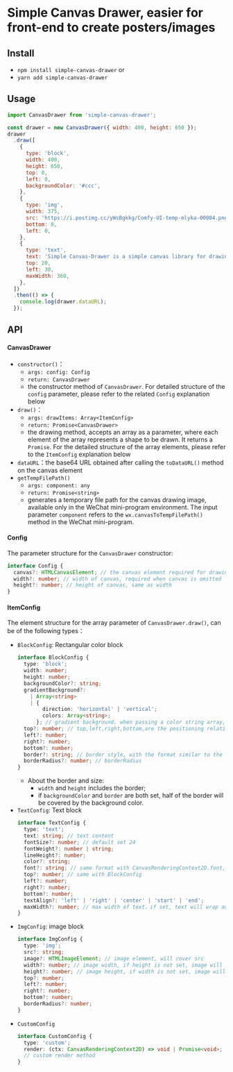 # Simple Canvas Drawer, easier for front-end to create posters/images

## Install

- `npm install simple-canvas-drawer` or
- `yarn add simple-canvas-drawer`

## Usage

```javascript
import CanvasDrawer from 'simple-canvas-drawer';

const drawer = new CanvasDrawer({ width: 400, height: 650 });
drawer
  .draw([
    {
      type: 'block',
      width: 400,
      height: 650,
      top: 0,
      left: 0,
      backgroundColor: '#ccc',
    },
    {
      type: 'img',
      width: 375,
      src: 'https://i.postimg.cc/yWsBgkkg/Comfy-UI-temp-mlyka-00004.png',
      bottom: 0,
      left: 0,
    },
    {
      type: 'text',
      text: 'Simple Canvas-Drawer is a simple canvas library for drawing posters',
      top: 20,
      left: 30,
      maxWidth: 360,
    },
  ])
  .then(() => {
    console.log(drawer.dataURL);
  });
```

## API

#### CanvasDrawer

- `constructor()`：
  - `args: config: Config`
  - `return: CanvasDrawer`
  - the constructor method of `CanvasDrawer`. For detailed structure of the `config` parameter, please refer to the related `Config` explanation below
- `draw()`：
  - `args: drawItems: Array<ItemConfig>`
  - `return: Promise<CanvasDrawer>`
  - the drawing method, accepts an array as a parameter, where each element of the array represents a shape to be drawn. It returns a `Promise`. For the detailed structure of the array elements, please refer to the `ItemConfig` explanation below
- `dataURL`：the base64 URL obtained after calling the `toDataURL()` method on the canvas element
- `getTempFilePath()`
  - `args: component: any`
  - `return: Promise<string>`
  - generates a temporary file path for the canvas drawing image, available only in the WeChat mini-program environment. The input parameter `component` refers to the `wx.canvasToTempFilePath()` method in the WeChat mini-program.

#### Config

The parameter structure for the `CanvasDrawer` constructor:

```typescript
interface Config {
  canvas?: HTMLCanvasElement; // the canvas element required for drawing. Required in the WeChat mini-program environment; in the web environment, it can be omitted, as Simple Canvas Drawer will automatically create one
  width?: number; // width of canvas, required when canvas is omitted
  height?: number; // height of canvas, same as width
}
```

#### ItemConfig

The element structure for the array parameter of `CanvasDrawer.draw()`, can be of the following types：

- `BlockConfig`: Rectangular color block
  ```typescript
  interface BlockConfig {
    type: 'block';
    width: number;
    height: number;
    backgroundColor?: string;
    gradientBackground?:
      | Array<string>
      | {
          direction: 'horizontal' | 'vertical';
          colors: Array<string>;
        }; // gradient background. when passing a color string array, direction will be defaultly set vertical
    top?: number; // top,left,right,bottom,are the positioning relative to the canvas, one of 'left' or 'right' must be included, same as 'top' and 'bottom'
    left?: number;
    right?: number;
    bottom?: number;
    border?: string; // border style, with the format similar to the CSS border property, supports two types of line styles: dashed and solid
    borderRadius?: number; // borderRadius
  }
  ```
  - About the border and size:
    - `width` and `height` includes the border;
    - if `backgroundColor` and `border` are both set, half of the border will be covered by the background color.
- `TextConfig`: Text block
  ```typescript
  interface TextConfig {
    type: 'text';
    text: string; // text content
    fontSize?: number; // default set 24
    fontWeight?: number | string;
    lineHeight?: number;
    color?: string;
    font?: string; // same format with CanvasRenderingContext2D.font, will cover fontSize and fontWeight
    top?: number; // same with BlockConfig
    left?: number;
    right?: number;
    bottom?: number;
    textAlign?: 'left' | 'right' | 'center' | 'start' | 'end';
    maxWidth?: number; // max width of text，if set, text will wrap automatically
  }
  ```
- `ImgConfig`: image block
  ```typescript
  interface ImgConfig {
    type: 'img';
    src?: string;
    image?: HTMLImageElement; // image element, will cover src
    width?: number; // image width, if height is not set, image will keep aspect ratio
    height?: number; // image height, if width is not set, image will keep aspect ratio
    top?: number;
    left?: number;
    right?: number;
    bottom?: number;
    borderRadius?: number;
  }
  ```
- `CustomConfig`
  ```typescript
  interface CustomConfig {
    type: 'custom';
    render: (ctx: CanvasRenderingContext2D) => void | Promise<void>;
    // custom render method
  }
  ```
